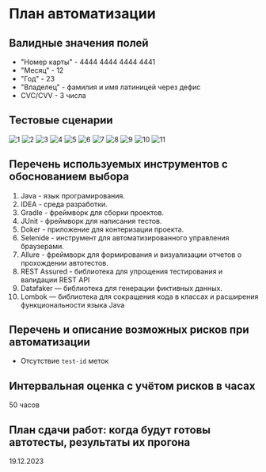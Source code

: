 # План автоматизации

## Валидные значения полей

  - "Номер карты" - 4444 4444 4444 4441
  - "Месяц" - 12
  - "Год" - 23
  - "Владелец" - фамилия и имя латиницей через дефис
  - CVC/CVV - 3 числа

## Тестовые сценарии

![1](https://github.com/Anna-Belyaeva/Diplom/assets/105930064/48e66f47-4334-4f81-bdf0-926e52b20f0b)
![2](https://github.com/Anna-Belyaeva/Diplom/assets/105930064/cc1de2cf-f062-4320-99ed-7b4306b55068)
![3](https://github.com/Anna-Belyaeva/Diplom/assets/105930064/1e4bd5c5-e8de-4a08-81f3-5c07de7510ac)
![4](https://github.com/Anna-Belyaeva/Diplom/assets/105930064/6d201dc4-b80d-4763-bf33-27a7de15ae50)
![5](https://github.com/Anna-Belyaeva/Diplom/assets/105930064/84532a30-714f-4673-97e3-9453aec98da7)
![6](https://github.com/Anna-Belyaeva/Diplom/assets/105930064/3e7bc1bc-0f9b-4605-9bce-3b72645b11eb)
![7](https://github.com/Anna-Belyaeva/Diplom/assets/105930064/6c9cf83c-8c59-4151-a391-48159c91fc57)
![8](https://github.com/Anna-Belyaeva/Diplom/assets/105930064/d8f02d9e-2f9e-45d2-9de5-ab4e1cc4f951)
![9](https://github.com/Anna-Belyaeva/Diplom/assets/105930064/28dbd0d8-ae90-427d-95ea-49551725b9be)
![10](https://github.com/Anna-Belyaeva/Diplom/assets/105930064/88a564ed-12d8-4fc5-b9c0-afe9f9c6b758)
![11](https://github.com/Anna-Belyaeva/Diplom/assets/105930064/012ea44b-19b7-4ab1-8ecf-f284850b2a38)

## Перечень используемых инструментов с обоснованием выбора
1. Java - язык програмирования.
2. IDEA - среда разработки.
3. Gradle - фреймворк для сборки проектов.
4. JUnit - фреймворк для написания тестов.
5. Doker - приложение для контеризации проекта.
6. Selenide - инструмент для автоматизированного управления браузерами.
7. Allure - фреймворк для формирования и визуализации отчетов о прохождении автотестов.
8. REST Assured - библиотека для упрощения тестирования и валидации REST API
9. Datafaker — библиотека для генерации фиктивных данных.
10. Lombok — библиотека для сокращения кода в классах и расширения функциональности языка Java

## Перечень и описание возможных рисков при автоматизации
+ Отсутствие `test-id` меток

## Интервальная оценка с учётом рисков в часах
50 часов

## План сдачи работ: когда будут готовы автотесты, результаты их прогона
19.12.2023
